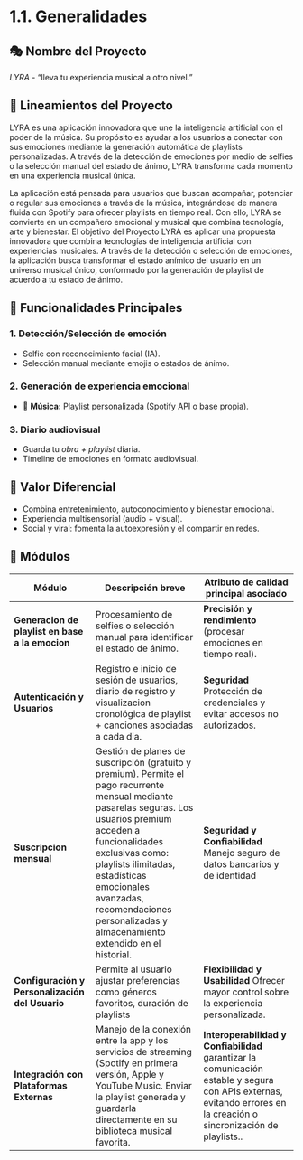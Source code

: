 # 1.1. Generalidades

## 🎭 Nombre del Proyecto
*LYRA* - “lleva tu experiencia musical a otro nivel.”

## 🌟 Lineamientos del Proyecto

LYRA es una aplicación innovadora que une la inteligencia artificial con el poder de la música. Su propósito es ayudar a los usuarios a conectar con sus emociones mediante la generación automática de playlists personalizadas. A través de la detección de emociones por medio de selfies o la selección manual del estado de ánimo, LYRA transforma cada momento en una experiencia musical única.

La aplicación está pensada para usuarios que buscan acompañar, potenciar o regular sus emociones a través de la música, integrándose de manera fluida con Spotify para ofrecer playlists en tiempo real. Con ello, LYRA se convierte en un compañero emocional y musical que combina tecnología, arte y bienestar.
El objetivo del Proyecto LYRA es aplicar una propuesta innovadora que combina tecnologías de inteligencia artificial con experiencias musicales. A través de la detección o selección de emociones, la aplicación busca transformar el estado anímico del usuario en un universo musical único, conformado por la generación de playlist de acuerdo a tu estado de ánimo.



## 🔹 Funcionalidades Principales
### 1. Detección/Selección de emoción
- Selfie con reconocimiento facial (IA).
- Selección manual mediante emojis o estados de ánimo.
### 2. Generación de experiencia emocional
- 🎵 **Música:** Playlist personalizada (Spotify API o base propia).  
### 3. Diario audiovisual
- Guarda tu *obra + playlist* diaria.  
- Timeline de emociones en formato audiovisual.

## 🔹 Valor Diferencial
- Combina entretenimiento, autoconocimiento y bienestar emocional.  
- Experiencia multisensorial (audio + visual).  
- Social y viral: fomenta la autoexpresión y el compartir en redes.  

## 👾 Módulos
| Módulo                          | Descripción breve                                                                 | Atributo de calidad principal asociado |
|---------------------------------|-----------------------------------------------------------------------------------|----------------------------------------|
| **Generacion de playlist en base a la emocion**    | Procesamiento de selfies o selección manual para identificar el estado de ánimo.   | **Precisión y rendimiento** (procesar emociones en tiempo real). |
| **Autenticación y Usuarios**          | Registro e inicio de sesión de usuarios, diario de registro y visualizacion cronológica de playlist + canciones asociadas a cada dia.| **Seguridad** Protección de credenciales y evitar accesos no autorizados. |
| **Suscripcion mensual**          | Gestión de planes de suscripción (gratuito y premium). Permite el pago recurrente mensual mediante pasarelas seguras. Los usuarios premium acceden a funcionalidades exclusivas como: playlists ilimitadas, estadísticas emocionales avanzadas, recomendaciones personalizadas y almacenamiento extendido en el historial.  | **Seguridad y Confiabilidad** Manejo seguro de datos bancarios y de identidad  |
 **Configuración y Personalización del Usuario** | Permite al usuario ajustar preferencias como géneros favoritos, duración de playlists| **Flexibilidad y Usabilidad** Ofrecer mayor control sobre la experiencia personalizada.|
**Integración con Plataformas Externas**| Manejo de la conexión entre la app y los servicios de streaming (Spotify en primera versión, Apple y YouTube Music. Enviar la playlist generada y guardarla directamente en su biblioteca musical favorita. | **Interoperabilidad y Confiabilidad** garantizar la comunicación estable y segura con APIs externas, evitando errores en la creación o sincronización de playlists..

